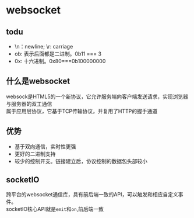 # websocket

## todu
- \n：newline; \r: carriage
- ob: 表示后面都是二进制。0b11 === 3
- 0x: 十六进制。0x80===0b100000000





## 什么是websocket
websock是HTML5的一个新协议，它允许服务端向客户端发送请求，实现浏览器与服务器的双工通信  
属于应用层协议，它基于TCP传输协议，并复用了HTTP的握手通道
## 优势
- 基于双向通信，实时性更强
- 更好的二进制支持
- 较少的控制开支。链接建立后，协议控制的数据包头部较小

## socketIO
跨平台的websocket通信库，具有前后端一致的API，可以触发和相应自定义事件。  
socketIO核心API就是`emit`和`on`,前后端一致



